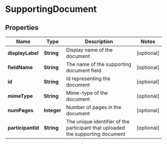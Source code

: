 
# SupportingDocument

## Properties
Name | Type | Description | Notes
------------ | ------------- | ------------- | -------------
**displayLabel** | **String** | Display name of the document |  [optional]
**fieldName** | **String** | The name of the supporting document field |  [optional]
**id** | **String** | Id representing the document |  [optional]
**mimeType** | **String** | Mime-type of the document |  [optional]
**numPages** | **Integer** | Number of pages in the document |  [optional]
**participantId** | **String** | The unique identifier of the participant that uploaded the supporting document |  [optional]



